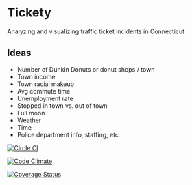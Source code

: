 Tickety
====

Analyzing and visualizing traffic ticket incidents in Connecticut

Ideas
----
* Number of Dunkin Donuts or donut shops / town
* Town income
* Town racial makeup
* Avg commute time
* Unemployment rate
* Stopped in town vs. out of town
* Full moon
* Weather
* Time
* Police department info, staffing, etc


[![Circle CI](https://circleci.com/gh/heyogrady/tickety/tree/master.svg?style=svg)](https://circleci.com/gh/heyogrady/tickety/tree/master)

[![Code Climate](https://codeclimate.com/github/heyogrady/tickety/badges/gpa.svg)](https://codeclimate.com/github/heyogrady/tickety)

[![Coverage Status](https://coveralls.io/repos/heyogrady/tickety/badge.svg)](https://coveralls.io/r/heyogrady/tickety)

